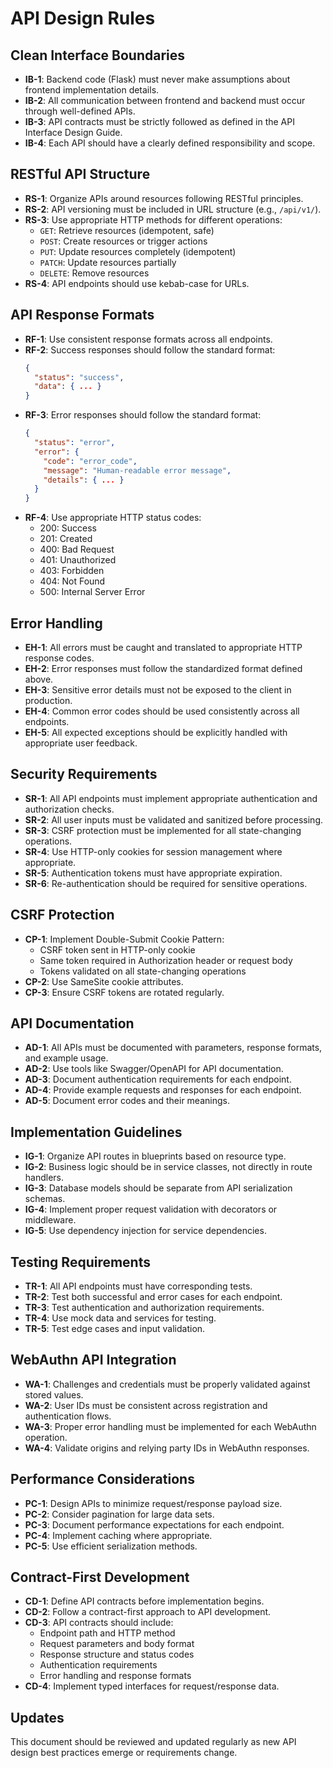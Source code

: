 # API Design Rules

## Clean Interface Boundaries

- **IB-1**: Backend code (Flask) must never make assumptions about frontend implementation details.
- **IB-2**: All communication between frontend and backend must occur through well-defined APIs.
- **IB-3**: API contracts must be strictly followed as defined in the API Interface Design Guide.
- **IB-4**: Each API should have a clearly defined responsibility and scope.

## RESTful API Structure

- **RS-1**: Organize APIs around resources following RESTful principles.
- **RS-2**: API versioning must be included in URL structure (e.g., `/api/v1/`).
- **RS-3**: Use appropriate HTTP methods for different operations:
  - `GET`: Retrieve resources (idempotent, safe)
  - `POST`: Create resources or trigger actions
  - `PUT`: Update resources completely (idempotent)
  - `PATCH`: Update resources partially
  - `DELETE`: Remove resources
- **RS-4**: API endpoints should use kebab-case for URLs.

## API Response Formats

- **RF-1**: Use consistent response formats across all endpoints.
- **RF-2**: Success responses should follow the standard format:
  ```json
  {
    "status": "success",
    "data": { ... }
  }
  ```
- **RF-3**: Error responses should follow the standard format:
  ```json
  {
    "status": "error",
    "error": {
      "code": "error_code",
      "message": "Human-readable error message",
      "details": { ... }
    }
  }
  ```
- **RF-4**: Use appropriate HTTP status codes:
  - 200: Success
  - 201: Created
  - 400: Bad Request
  - 401: Unauthorized
  - 403: Forbidden
  - 404: Not Found
  - 500: Internal Server Error

## Error Handling

- **EH-1**: All errors must be caught and translated to appropriate HTTP response codes.
- **EH-2**: Error responses must follow the standardized format defined above.
- **EH-3**: Sensitive error details must not be exposed to the client in production.
- **EH-4**: Common error codes should be used consistently across all endpoints.
- **EH-5**: All expected exceptions should be explicitly handled with appropriate user feedback.

## Security Requirements

- **SR-1**: All API endpoints must implement appropriate authentication and authorization checks.
- **SR-2**: All user inputs must be validated and sanitized before processing.
- **SR-3**: CSRF protection must be implemented for all state-changing operations.
- **SR-4**: Use HTTP-only cookies for session management where appropriate.
- **SR-5**: Authentication tokens must have appropriate expiration.
- **SR-6**: Re-authentication should be required for sensitive operations.

## CSRF Protection

- **CP-1**: Implement Double-Submit Cookie Pattern:
  - CSRF token sent in HTTP-only cookie
  - Same token required in Authorization header or request body
  - Tokens validated on all state-changing operations
- **CP-2**: Use SameSite cookie attributes.
- **CP-3**: Ensure CSRF tokens are rotated regularly.

## API Documentation

- **AD-1**: All APIs must be documented with parameters, response formats, and example usage.
- **AD-2**: Use tools like Swagger/OpenAPI for API documentation.
- **AD-3**: Document authentication requirements for each endpoint.
- **AD-4**: Provide example requests and responses for each endpoint.
- **AD-5**: Document error codes and their meanings.

## Implementation Guidelines

- **IG-1**: Organize API routes in blueprints based on resource type.
- **IG-2**: Business logic should be in service classes, not directly in route handlers.
- **IG-3**: Database models should be separate from API serialization schemas.
- **IG-4**: Implement proper request validation with decorators or middleware.
- **IG-5**: Use dependency injection for service dependencies.

## Testing Requirements

- **TR-1**: All API endpoints must have corresponding tests.
- **TR-2**: Test both successful and error cases for each endpoint.
- **TR-3**: Test authentication and authorization requirements.
- **TR-4**: Use mock data and services for testing.
- **TR-5**: Test edge cases and input validation.

## WebAuthn API Integration

- **WA-1**: Challenges and credentials must be properly validated against stored values.
- **WA-2**: User IDs must be consistent across registration and authentication flows.
- **WA-3**: Proper error handling must be implemented for each WebAuthn operation.
- **WA-4**: Validate origins and relying party IDs in WebAuthn responses.

## Performance Considerations

- **PC-1**: Design APIs to minimize request/response payload size.
- **PC-2**: Consider pagination for large data sets.
- **PC-3**: Document performance expectations for each endpoint.
- **PC-4**: Implement caching where appropriate.
- **PC-5**: Use efficient serialization methods.

## Contract-First Development

- **CD-1**: Define API contracts before implementation begins.
- **CD-2**: Follow a contract-first approach to API development.
- **CD-3**: API contracts should include:
  - Endpoint path and HTTP method
  - Request parameters and body format
  - Response structure and status codes
  - Authentication requirements
  - Error handling and response formats
- **CD-4**: Implement typed interfaces for request/response data.

## Updates
This document should be reviewed and updated regularly as new API design best practices emerge or requirements change. 